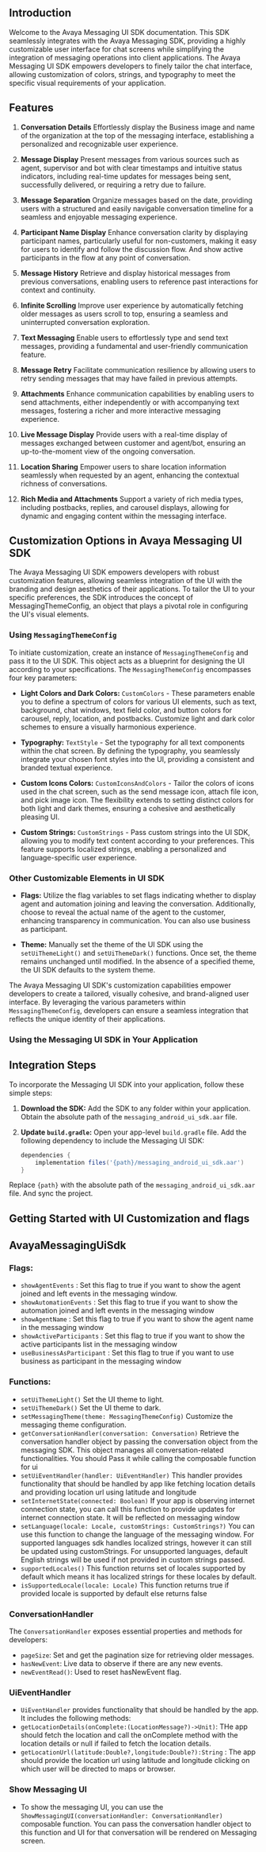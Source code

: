 ## Introduction

Welcome to the Avaya Messaging UI SDK documentation. This SDK seamlessly integrates with the Avaya Messaging SDK, providing a highly customizable user interface for chat screens while simplifying the integration of messaging operations into client applications. The Avaya Messaging UI SDK empowers developers to finely tailor the chat interface, allowing customization of colors, strings, and typography to meet the specific visual requirements of your application.

## Features

1. **Conversation Details**
   Effortlessly display the Business image and name of the organization at the top of the messaging interface, establishing a personalized and recognizable user experience.

2. **Message Display**
   Present messages from various sources such as agent, supervisor  and bot with clear timestamps and intuitive status indicators, including real-time updates for messages being sent, successfully delivered, or requiring a retry due to failure.

3. **Message Separation**
   Organize messages based on the date, providing users with a structured and easily navigable conversation timeline for a seamless and enjoyable messaging experience.

4. **Participant Name Display**
   Enhance conversation clarity by displaying participant names, particularly useful for non-customers, making it easy for users to identify and follow the discussion flow. And show active participants in the flow at any point of conversation.

5. **Message History**
   Retrieve and display historical messages from previous conversations, enabling users to reference past interactions for context and continuity.

6. **Infinite Scrolling**
   Improve user experience by automatically fetching older messages as users scroll to top, ensuring a seamless and uninterrupted conversation exploration.

7. **Text Messaging**
   Enable users to effortlessly type and send text messages, providing a fundamental and user-friendly communication feature.

8. **Message Retry**
   Facilitate communication resilience by allowing users to retry sending messages that may have failed in previous attempts.

9. **Attachments**
   Enhance communication capabilities by enabling users to send attachments, either independently or with accompanying text messages, fostering a richer and more interactive messaging experience.

10. **Live Message Display**
    Provide users with a real-time display of messages exchanged between customer and agent/bot, ensuring an up-to-the-moment view of the ongoing conversation.

11. **Location Sharing**
    Empower users to share location information seamlessly when requested by an agent, enhancing the contextual richness of conversations.

12. **Rich Media and Attachments**
    Support a variety of rich media types, including postbacks, replies, and carousel displays, allowing for dynamic and engaging content within the messaging interface.

## Customization Options in Avaya Messaging UI SDK

The Avaya Messaging UI SDK empowers developers with robust customization features, allowing seamless integration of the UI with the branding and design aesthetics of their applications. To tailor the UI to your specific preferences, the SDK introduces the concept of MessagingThemeConfig, an object that plays a pivotal role in configuring the UI's visual elements.

### Using `MessagingThemeConfig`

To initiate customization, create an instance of `MessagingThemeConfig` and pass it to the UI SDK. This object acts as a blueprint for designing the UI according to your specifications. The `MessagingThemeConfig` encompasses four key parameters:

- **Light Colors and Dark Colors:** `CustomColors` - These parameters enable you to define a spectrum of colors for various UI elements, such as text, background, chat windows, text field color, and button colors for carousel, reply, location, and postbacks. Customize light and dark color schemes to ensure a visually harmonious experience.
  
- **Typography:** `TextStyle` - Set the typography for all text components within the chat screen. By defining the typography, you seamlessly integrate your chosen font styles into the UI, providing a consistent and branded textual experience.
  
- **Custom Icons Colors:** `CustomIconsAndColors` - Tailor the colors of icons used in the chat screen, such as the send message icon, attach file icon, and pick image icon. The flexibility extends to setting distinct colors for both light and dark themes, ensuring a cohesive and aesthetically pleasing UI.
  
- **Custom Strings:** `CustomStrings` - Pass custom strings into the UI SDK, allowing you to modify text content according to your preferences. This feature supports localized strings, enabling a personalized and language-specific user experience.

### Other Customizable Elements in UI SDK

- **Flags:** Utilize the flag variables to set flags indicating whether to display agent and automation joining and leaving the conversation. Additionally, choose to reveal the actual name of the agent to the customer, enhancing transparency in communication. You can also use business as participant.

- **Theme:** Manually set the theme of the UI SDK using the `setUiThemeLight()` and `setUiThemeDark()` functions. Once set, the theme remains unchanged until modified. In the absence of a specified theme, the UI SDK defaults to the system theme.

The Avaya Messaging UI SDK's customization capabilities empower developers to create a tailored, visually cohesive, and brand-aligned user interface. By leveraging the various parameters within `MessagingThemeConfig`, developers can ensure a seamless integration that reflects the unique identity of their applications.

### Using the Messaging UI SDK in Your Application

## Integration Steps

To incorporate the Messaging UI SDK into your application, follow these simple steps:

1. **Download the SDK:**
   Add the SDK to any folder within your application. Obtain the absolute path of the `messaging_android_ui_sdk.aar` file.

2. **Update `build.gradle`:**
   Open your app-level `build.gradle` file.
   Add the following dependency to include the Messaging UI SDK:

   ```groovy
   dependencies {
       implementation files('{path}/messaging_android_ui_sdk.aar')
   }
   ```
Replace `{path}` with the absolute path of the `messaging_android_ui_sdk.aar` file. And sync the project.

## Getting Started with UI Customization and flags

## AvayaMessagingUiSdk

### Flags:
- `showAgentEvents` :
Set this flag to true if you want to show the agent joined and left events in the messaging window.
- `showAutomationEvents` :
Set this flag to true if you want to show the automation joined and left events in the messaging window
- `showAgentName` :
Set this flag to true if you want to show the agent name in the messaging window
- `showActiveParticipants` :
Set this flag to true if you want to show the active participants list in the messaging window
- `useBusinessAsParticipant` :
Set this flag to true if you want to use business as participant in the messaging window

### Functions:

- `setUiThemeLight()`
Set the UI theme to light.
- `setUiThemeDark()`
Set the UI theme to dark.
- `setMessagingTheme(theme: MessagingThemeConfig)`
Customize the messaging theme configuration.
- `getConversationHandler(conversation: Conversation)`
Retrieve the conversation handler object by passing the conversation object from the messaging SDK. This object manages all conversation-related functionalities. You should Pass it while calling the composable function for ui
- `setUiEventHandler(handler: UiEventHandler)`
This handler provides functionality that should be handled by app like fetching location details and providing location url using latitude and longitude
- `setInternetState(connected: Boolean)`
If your app is observing internet connection state, you can call this function to provide updates for internet connection state. It will be reflected on messaging window
- `setLanguage(locale: Locale, customStrings: CustomStrings?)`
You can use this function to change the language of the messaging window. For supported languages sdk handles localized strings, however it can still be updated using customStrings. For unsupported languages, default English strings will be used if not provided in custom strings passed.
- `supportedLocales()`
This function returns set of locales supported by default which means it has localized strings for these locales by default.
- `isSupportedLocale(locale: Locale)`
This function returns true if provided locale is supported by default else returns false

### ConversationHandler

The `ConversationHandler` exposes essential properties and methods for developers:

- `pageSize`: Set and get the pagination size for retrieving older messages.
- `hasNewEvent`: Live data to observe if there are any new events.
- `newEventRead()`: Used to reset hasNewEvent flag.

### UiEventHandler
- `UiEventHandler` provides functionality that should be handled by the app. It includes the following methods:
- `getLocationDetails(onComplete:(LocationMessage?)->Unit)`: THe app should fetch the location and call the onComplete method with the location details or null if failed to fetch the location details.
- `getLocationUrl(latitude:Double?,longitude:Double?):String` : The app should provide the location url using latitude and longitude clicking on which user will be directed to maps or browser.

### Show Messaging UI
- To show the messaging UI, you can use the `ShowMessagingUI(conversationHandler: ConversationHandler)` composable function. You can pass the conversation handler object to this function and UI for that conversation will be rendered on Messaging screen.
